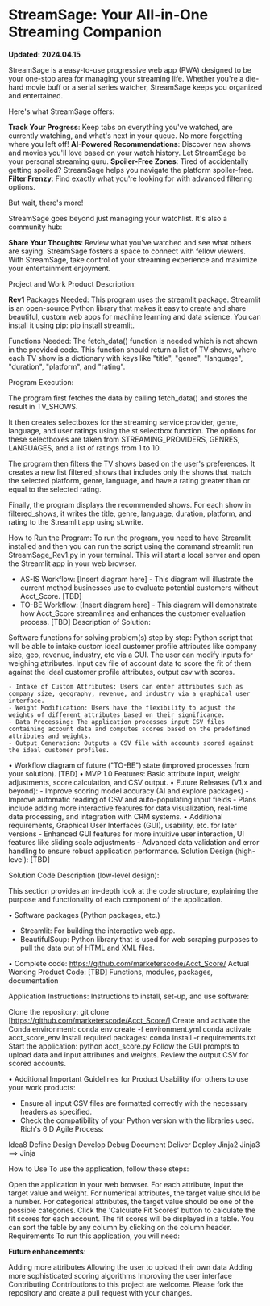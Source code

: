 # StreamSage: Your All-in-One Streaming Companion

**Updated: 2024.04.15**

StreamSage is a easy-to-use progressive web app (PWA) designed to be your one-stop area for managing your streaming life. Whether you're a die-hard movie buff or a serial series watcher, StreamSage keeps you organized and entertained.

Here's what StreamSage offers:

**Track Your Progress**: Keep tabs on everything you've watched, are currently watching, and what's next in your queue. No more forgetting where you left off!
**AI-Powered Recommendations**: Discover new shows and movies you'll love based on your watch history. Let StreamSage be your personal streaming guru.
**Spoiler-Free Zones**: Tired of accidentally getting spoiled? StreamSage helps you navigate the platform spoiler-free.
**Filter Frenzy**: Find exactly what you're looking for with advanced filtering options.

But wait, there's more!

StreamSage goes beyond just managing your watchlist. It's also a community hub:

**Share Your Thoughts**: Review what you've watched and see what others are saying. StreamSage fosters a space to connect with fellow viewers.
With StreamSage, take control of your streaming experience and maximize your entertainment enjoyment.


Project and Work Product Description:

**Rev1**
Packages Needed: This program uses the streamlit package. Streamlit is an open-source Python library that makes it easy to create and share beautiful, custom web apps for machine learning and data science. You can install it using pip: pip install streamlit.

Functions Needed: The fetch_data() function is needed which is not shown in the provided code. This function should return a list of TV shows, where each TV show is a dictionary with keys like "title", "genre", "language", "duration", "platform", and "rating".

Program Execution:

The program first fetches the data by calling fetch_data() and stores the result in TV_SHOWS.

It then creates selectboxes for the streaming service provider, genre, language, and user ratings using the st.selectbox function. The options for these selectboxes are taken from STREAMING_PROVIDERS, GENRES, LANGUAGES, and a list of ratings from 1 to 10.

The program then filters the TV shows based on the user's preferences. It creates a new list filtered_shows that includes only the shows that match the selected platform, genre, language, and have a rating greater than or equal to the selected rating.

Finally, the program displays the recommended shows. For each show in filtered_shows, it writes the title, genre, language, duration, platform, and rating to the Streamlit app using st.write.

How to Run the Program: To run the program, you need to have Streamlit installed and then you can run the script using the command streamlit run StreamSage_Rev1.py in your terminal. This will start a local server and open the Streamlit app in your web browser.

- AS-IS Workflow: [Insert diagram here] - This diagram will illustrate the current method businesses use to evaluate potential customers without Acct_Score. [TBD]
- TO-BE Workflow: [Insert diagram here] - This diagram will demonstrate how Acct_Score streamlines and enhances the customer evaluation process. [TBD]
Description of Solution:

Software functions for solving problem(s) step by step: Python script that will be able to intake custom ideal customer profile attributes like company size, geo, revenue, industry, etc via a GUI. The user can modify inputs for weighing attributes. Input csv file of account data to score the fit of them against the ideal customer profile attributes, output csv with scores.

	- Intake of Custom Attributes: Users can enter attributes such as company size, geography, revenue, and industry via a graphical user interface.
	- Weight Modification: Users have the flexibility to adjust the weights of different attributes based on their significance.
	- Data Processing: The application processes input CSV files containing account data and computes scores based on the predefined attributes and weights.
	- Output Generation: Outputs a CSV file with accounts scored against the ideal customer profiles.

• Workflow diagram of future ("TO-BE") state (improved processes from your solution). [TBD]
• MVP 1.0 Features: Basic attribute input, weight adjustments, score calculation, and CSV output.
• Future Releases (V1.x and beyond): 
	- Improve scoring model accuracy (AI and explore packages)
	- Improve automatic reading of CSV and auto-populating input fields
	- Plans include adding more interactive features for data visualization, real-time data processing, and integration with CRM systems.
• Additional requirements, Graphical User Interfaces (GUI), usability, etc. for later versions
 		- Enhanced GUI features for more intuitive user interaction, UI features like sliding scale adjustments
	- Advanced data validation and error handling to ensure robust application performance.
Solution Design (high-level): [TBD]

Solution Code Description (low-level design):

This section provides an in-depth look at the code structure, explaining the purpose and functionality of each component of the application.

• Software packages (Python packages, etc.)
- Streamlit: For building the interactive web app.
- BeautifulSoup: Python library that is used for web scraping purposes to pull the data out of HTML and XML files.


• Complete code: https://github.com/marketerscode/Acct_Score/
Actual Working Product Code: [TBD] Functions, modules, packages, documentation

Application Instructions: Instructions to install, set-up, and use software:

Clone the repository: git clone [https://github.com/marketerscode/Acct_Score/]
Create and activate the Conda environment: conda env create -f environment.yml conda activate acct_score_env
Install required packages: conda install -r requirements.txt
Start the application: python acct_score.py Follow the GUI prompts to upload data and input attributes and weights.
Review the output CSV for scored accounts.

• Additional Important Guidelines for Product Usability (for others to use your work products:
 - Ensure all input CSV files are formatted correctly with the necessary headers as specified.
 - Check the compatibility of your Python version with the libraries used.
Rich's 6 D Agile Process:

Idea8
Define
Design
Develop
Debug
Document
Deliver
Deploy
Jinja2 Jinja3 ==> Jinja

How to Use
To use the application, follow these steps:

Open the application in your web browser.
For each attribute, input the target value and weight. For numerical attributes, the target value should be a number. For categorical attributes, the target value should be one of the possible categories.
Click the 'Calculate Fit Scores' button to calculate the fit scores for each account.
The fit scores will be displayed in a table. You can sort the table by any column by clicking on the column header.
Requirements
To run this application, you will need:

**Future enhancements**:

Adding more attributes
Allowing the user to upload their own data
Adding more sophisticated scoring algorithms
Improving the user interface
Contributing
Contributions to this project are welcome. Please fork the repository and create a pull request with your changes.
